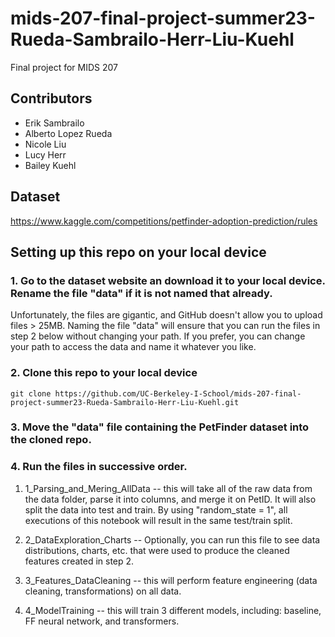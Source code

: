 # mids-207-final-project-summer23-Rueda-Sambrailo-Herr-Liu-Kuehl
Final project for MIDS 207

## Contributors
- Erik Sambrailo
- Alberto Lopez Rueda
- Nicole Liu
- Lucy Herr
- Bailey Kuehl

## Dataset 
https://www.kaggle.com/competitions/petfinder-adoption-prediction/rules

## Setting up this repo on your local device
### 1. Go to the dataset website an download it to your local device. Rename the file "data" if it is not named that already.
Unfortunately, the files are gigantic, and GitHub doesn't allow you to upload files > 25MB.
Naming the file "data" will ensure that you can run the files in step 2 below without changing your path. If you prefer, you can change your path to access the data and name it whatever you like.

### 2. Clone this repo to your local device
```git clone https://github.com/UC-Berkeley-I-School/mids-207-final-project-summer23-Rueda-Sambrailo-Herr-Liu-Kuehl.git```

### 3. Move the "data" file containing the PetFinder dataset into the cloned repo.

### 4. Run the files in successive order.
1. 1_Parsing_and_Mering_AllData -- this will take all of the raw data from the data folder, parse it into columns, and merge it on PetID. It will also split the data into test and train. By using "random_state = 1", all executions of this notebook will result in the same test/train split.

2. 2_DataExploration_Charts -- Optionally, you can run this file to see data distributions, charts, etc. that were used to produce the cleaned features created in step 2.

3. 3_Features_DataCleaning -- this will perform feature engineering (data cleaning, transformations) on all data.

4. 4_ModelTraining -- this will train 3 different models, including: baseline, FF neural network, and transformers.
